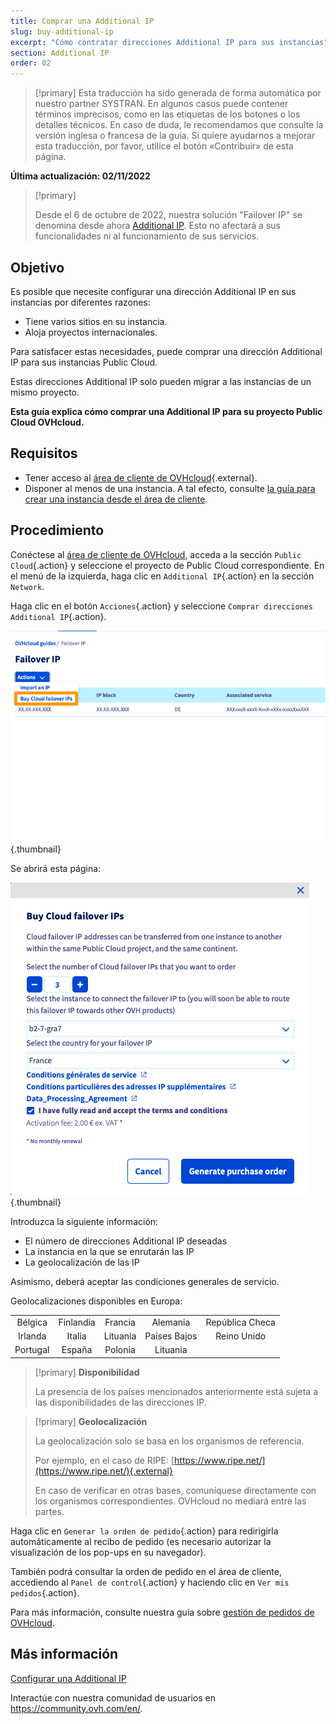 ```yaml
---
title: Comprar una Additional IP
slug: buy-additional-ip
excerpt: "Cómo contratar direcciones Additional IP para sus instancias"
section: Additional IP
order: 02
---
```


> [!primary]
> Esta traducción ha sido generada de forma automática por nuestro partner SYSTRAN. En algunos casos puede contener términos imprecisos, como en las etiquetas de los botones o los detalles técnicos. En caso de duda, le recomendamos que consulte la versión inglesa o francesa de la guía. Si quiere ayudarnos a mejorar esta traducción, por favor, utilice el botón «Contribuir» de esta página.
>

**Última actualización: 02/11/2022**

> [!primary]
>
> Desde el 6 de octubre de 2022, nuestra solución "Failover IP" se denomina desde ahora [Additional IP](https://www.ovhcloud.com/es-es/network/additional-ip/). Esto no afectará a sus funcionalidades ni al funcionamiento de sus servicios.
>

## Objetivo

Es posible que necesite configurar una dirección Additional IP en sus instancias por diferentes razones:

- Tiene varios sitios en su instancia.
- Aloja proyectos internacionales.

Para satisfacer estas necesidades, puede comprar una dirección Additional IP para sus instancias Public Cloud.

Estas direcciones Additional IP solo pueden migrar a las instancias de un mismo proyecto.

**Esta guía explica cómo comprar una Additional IP para su proyecto Public Cloud OVHcloud.**


## Requisitos

- Tener acceso al [área de cliente de OVHcloud](https://www.ovh.com/auth/?action=gotomanager&from=https://www.ovh.es/&ovhSubsidiary=es){.external}.
- Disponer al menos de una instancia. A tal efecto, consulte [la guía para crear una instancia desde el área de cliente](https://docs.ovh.com/es/public-cloud/crear_una_instancia_desde_el_area_de_cliente_de_ovh/).

## Procedimiento

Conéctese al [área de cliente de OVHcloud](https://www.ovh.com/auth/?action=gotomanager&from=https://www.ovh.es/&ovhSubsidiary=es), acceda a la sección `Public Cloud`{.action} y seleccione el proyecto de Public Cloud correspondiente. 
En el menú de la izquierda, haga clic en `Additional IP`{.action} en la sección `Network`.

Haga clic en el botón `Acciones`{.action} y seleccione `Comprar direcciones Additional IP`{.action}.

![failoverIP](images/buyfailoverip1-2021.png){.thumbnail}

Se abrirá esta página:

![failoverIP](images/buyfailoverip2-2021.png){.thumbnail}

Introduzca la siguiente información:

* El número de direcciones Additional IP deseadas
* La instancia en la que se enrutarán las IP
* La geolocalización de las IP

Asimismo, deberá aceptar las condiciones generales de servicio.

Geolocalizaciones disponibles en Europa:

|          |          |          |           |                    |
|:--------:|:--------:|:--------:|:---------:|:------------------:|
| Bélgica | Finlandia |  Francia  | Alemania | República Checa |
|  Irlanda |  Italia  | Lituania |  Países Bajos |     Reino Unido    |
| Portugal |  España |  Polonia |  Lituania |                    |


> [!primary] **Disponibilidad**
> 
> La presencia de los países mencionados anteriormente
> está sujeta a las disponibilidades de las direcciones IP.
> 

> [!primary] **Geolocalización**
>
> La geolocalización solo se basa en los organismos de referencia.
> 
> Por ejemplo, en el caso de RIPE: [https://www.ripe.net/](https://www.ripe.net/){.external}
>
> En caso de verificar en otras bases, comuníquese directamente con los organismos correspondientes. OVHcloud no mediará entre las partes.

Haga clic en `Generar la orden de pedido`{.action} para redirigirla automáticamente al recibo de pedido (es necesario autorizar la visualización de los pop-ups en su navegador).

También podrá consultar la orden de pedido en el área de cliente, accediendo al `Panel de control`{.action} y haciendo clic en `Ver mis pedidos`{.action}.

Para más información, consulte nuestra guía sobre [gestión de pedidos de OVHcloud](https://docs.ovh.com/es/billing/gestionar-los-pedidos-en-ovh/).

## Más información

[Configurar una Additional IP](https://docs.ovh.com/es/publiccloud/network-services/configure-additional-ip/)

Interactúe con nuestra comunidad de usuarios en <https://community.ovh.com/en/>.